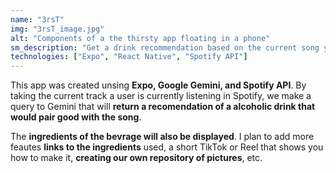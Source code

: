 ```yaml
---
name: "3rsT"
img: "3rsT_image.jpg"
alt: "Components of a the thirsty app floating in a phone"
sm_description: "Get a drink recommendation based on the current song you are lsitening in spotify."
technologies: ["Expo", "React Native", "Spotify API"]
---
```


This app was created unsing **Expo, Google Gemini, and Spotify API**. By taking the current track a user is currently listening in Spotify, we make a query to Gemini that will **return a recomendation of a alcoholic drink that would pair good with the song**.

The **ingredients of the bevrage will also be displayed**. I plan to add more feautes **links to the ingredients** used, a short TikTok or Reel that shows you how to make it, **creating our own repository of pictures**, etc.
